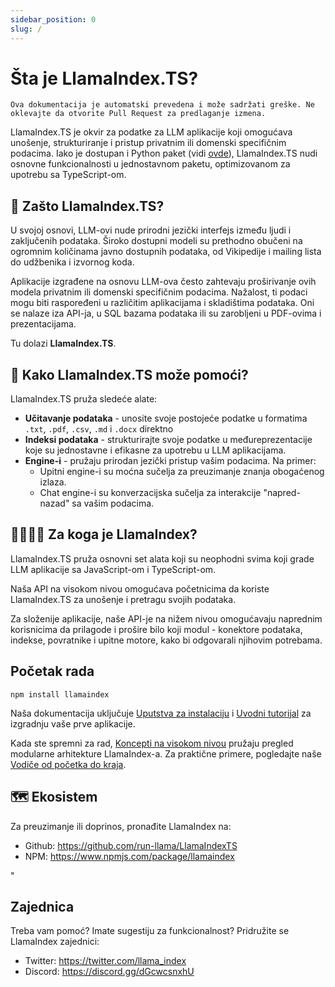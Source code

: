 ```yaml
---
sidebar_position: 0
slug: /
---
```


# Šta je LlamaIndex.TS?

`Ova dokumentacija je automatski prevedena i može sadržati greške. Ne oklevajte da otvorite Pull Request za predlaganje izmena.`

LlamaIndex.TS je okvir za podatke za LLM aplikacije koji omogućava unošenje, strukturiranje i pristup privatnim ili domenski specifičnim podacima. Iako je dostupan i Python paket (vidi [ovde](https://docs.llamaindex.ai/en/stable/)), LlamaIndex.TS nudi osnovne funkcionalnosti u jednostavnom paketu, optimizovanom za upotrebu sa TypeScript-om.

## 🚀 Zašto LlamaIndex.TS?

U svojoj osnovi, LLM-ovi nude prirodni jezički interfejs između ljudi i zaključenih podataka. Široko dostupni modeli su prethodno obučeni na ogromnim količinama javno dostupnih podataka, od Vikipedije i mailing lista do udžbenika i izvornog koda.

Aplikacije izgrađene na osnovu LLM-ova često zahtevaju proširivanje ovih modela privatnim ili domenski specifičnim podacima. Nažalost, ti podaci mogu biti raspoređeni u različitim aplikacijama i skladištima podataka. Oni se nalaze iza API-ja, u SQL bazama podataka ili su zarobljeni u PDF-ovima i prezentacijama.

Tu dolazi **LlamaIndex.TS**.

## 🦙 Kako LlamaIndex.TS može pomoći?

LlamaIndex.TS pruža sledeće alate:

- **Učitavanje podataka** - unosite svoje postojeće podatke u formatima `.txt`, `.pdf`, `.csv`, `.md` i `.docx` direktno
- **Indeksi podataka** - strukturirajte svoje podatke u međureprezentacije koje su jednostavne i efikasne za upotrebu u LLM aplikacijama.
- **Engine-i** - pružaju prirodan jezički pristup vašim podacima. Na primer:
  - Upitni engine-i su moćna sučelja za preuzimanje znanja obogaćenog izlaza.
  - Chat engine-i su konverzacijska sučelja za interakcije "napred-nazad" sa vašim podacima.

## 👨‍👩‍👧‍👦 Za koga je LlamaIndex?

LlamaIndex.TS pruža osnovni set alata koji su neophodni svima koji grade LLM aplikacije sa JavaScript-om i TypeScript-om.

Naša API na visokom nivou omogućava početnicima da koriste LlamaIndex.TS za unošenje i pretragu svojih podataka.

Za složenije aplikacije, naše API-je na nižem nivou omogućavaju naprednim korisnicima da prilagode i prošire bilo koji modul - konektore podataka, indekse, povratnike i upitne motore, kako bi odgovarali njihovim potrebama.

## Početak rada

`npm install llamaindex`

Naša dokumentacija uključuje [Uputstva za instalaciju](./installation.md) i [Uvodni tutorijal](./starter.md) za izgradnju vaše prve aplikacije.

Kada ste spremni za rad, [Koncepti na visokom nivou](./concepts.md) pružaju pregled modularne arhitekture LlamaIndex-a. Za praktične primere, pogledajte naše [Vodiče od početka do kraja](./end_to_end.md).

## 🗺️ Ekosistem

Za preuzimanje ili doprinos, pronađite LlamaIndex na:

- Github: https://github.com/run-llama/LlamaIndexTS
- NPM: https://www.npmjs.com/package/llamaindex

"

## Zajednica

Treba vam pomoć? Imate sugestiju za funkcionalnost? Pridružite se LlamaIndex zajednici:

- Twitter: https://twitter.com/llama_index
- Discord: https://discord.gg/dGcwcsnxhU
